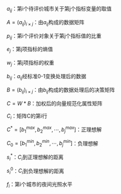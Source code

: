 $a_{ij}$：第i个待评价城市关于第j个指标变量的取值

$A=(a_{ij})_{i×j}$：由$a_{ij}$构成的数据矩阵

$p_{ij}$：第i个评价对象关于第j个指标值的比重

$e_j$：第j项指标的熵值

$w_j$：第j项指标的权重

$b_{ij}$：$a_{ij}$经标准0-1变换处理后的数据

$B=(b_{ij})_{i×j}$：由$b_{ij}$构成的数据处理后的决策矩阵

$C=W*B$：加权后的向量规范化属性矩阵

$C_i$：矩阵C的第i行

$C^*=[b_1^{max},b_2^{max},\cdots,b_j^{max}]$：正理想解

$C_0=[b_1^{min},b_2^{min},\cdots,b_j^{min}]$：负理想解

$s_i^*$：$C_i$到正理想解的距离

$s_i^0$：$C_i$到负理想解的距离

$f_i$：第i个城市的夜间光照水平

